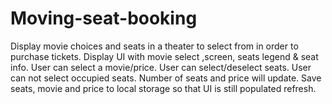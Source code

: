 # Moving-seat-booking
Display movie choices and seats in a theater to select from in order to purchase tickets.
Display UI with movie select ,screen, seats legend & seat info.
User can select a movie/price.
User can select/deselect seats.
User can not select occupied seats.
Number of seats and price will update.
Save seats, movie and price to local storage so that UI is still populated refresh.

